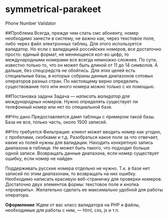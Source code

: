 # symmetrical-parakeet
Phone Number Validator

##Проблема
Всегда, прежде чем слать смс абоненту, номер необходимо занести в систему, не важно как, через текстовое поле, либо через файл электронных таблиц. Для этого используется валидатор.
Но если с валидацией российских номеров, все достаточно просто: единый формат, не меняющееся кол-во цифр, то международными номерами все всегда немножко сложнее. По сути, известно только то, что он может быть длиной от 11 до 14 символов.
А дальше, без спецсредств не обойтись. Для этих целей есть специальные базы, в которых собраны данные диапазонов сотовых операторов разных стран. По настоящему верно определить существование того или иного номера можно только с их помощью.

##Постановка задачи
Задача — *написать валидатор для международных номеров*.
Нужно определять существует ли телефонный номер или нет по специальной базе.

##Что дано
Предоставляется дамп таблицы с примером такой базы. База не вся, только часть, около 1500 записей.

##Что требуется
Фильтрация: клиент может вводить номер как угодно, с пробелами, скобками и т.д.
Разобраться какое поле за что отвечает, какие из полей нужны для валидации.
Находить конкретную запись диапазона в таблице. Не может быть такого, что подходит больше одной записи.
Возвращать
данные диапазона, если номер существует
ошибку, если номер не найден

Поддерживать русские номера отдельно не нужно.  Т.к. в базе нет записей по этим диапазонам, то возвращать на них ошибку.
Необходимо написать красивую веб-страничку для проверки номеров. Достаточно двух элементов формы: текстовое поле и кнопка «проверить». Желательно сделать ее максимально удобной для работы оператора.

**Оформление**
Ждем от вас класс валидатора на PHP и файлы, необходимые для работы с ним, — html, css, js и т.п.
